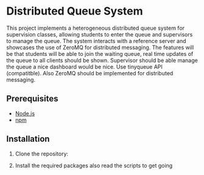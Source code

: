 # Distributed Queue System

This project implements a heterogeneous distributed queue system for supervision classes, allowing students to enter the queue and supervisors to manage the queue. The system interacts with a reference server and showcases the use of ZeroMQ for distributed messaging. The features will be that students will be able to join the waiting queue, real time updates of the queue to all clients should be shown. Supervisor should be able manage the queue a nice dashboard would be nice. Use tinyqueue API (compatitble). Also ZeroMQ should be implemented for distributed messaging.

## Prerequisites

- [Node.js](https://nodejs.org/)
- [npm](https://www.npmjs.com/)

## Installation

1. Clone the repository:

2. Install the required packages also read the scripts to get going

